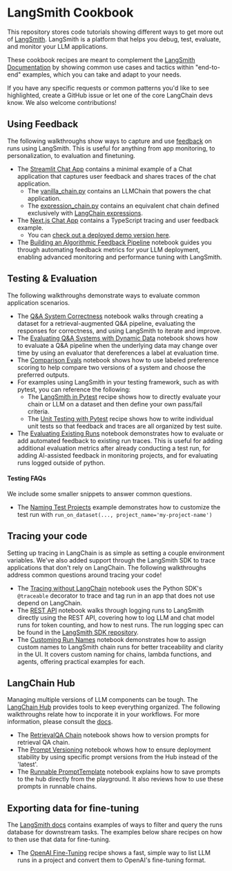 # LangSmith Cookbook

This repository stores code tutorials showing different ways to get more out of [LangSmith](https://smith.langchain.com/). LangSmith is a platform that helps you debug, test, evaluate, and monitor your LLM applications.

These cookbook recipes are meant to complement the [LangSmith Documentation](https://docs.smith.langchain.com/) by showing common use cases and tactics within "end-to-end" examples, which you can take and adapt to your needs.

If you have any specific requests or common patterns you'd like to see highlighted, create a GitHub issue or let one of the core LangChain devs know. We also welcome contributions!

## Using Feedback

The following walkthroughs show ways to capture and use [feedback](https://docs.smith.langchain.com/evaluation/capturing-feedback) on runs using LangSmith. This is useful for anything from app monitoring, to personalization, to evaluation and finetuning.

- The [Streamlit Chat App](./feedback-examples/streamlit/README.md) contains a minimal example of a Chat application that captures user feedback and shares traces of the chat application.
    - The [vanilla_chain.py](./feedback-examples/streamlit/vanilla_chain.py) contains an LLMChain that powers the chat application.
    - The [expression_chain.py](./feedback-examples/streamlit/expression_chain.py) contains an equivalent chat chain defined exclusively with [LangChain expressions](https://python.langchain.com/docs/guides/expression_language/). 
- The [Next.js Chat App](./feedback-examples/nextjs/README.md) contains a TypeScript tracing and user feedback example.
    - You can [check out a deployed demo version here](https://langsmith-cookbook.vercel.app/).
- The [Building an Algorithmic Feedback Pipeline](./feedback-examples/algorithmic-feedback/algorithmic_feedback.ipynb) notebook guides you through automating feedback metrics for your LLM deployment, enabling advanced monitoring and performance tuning with LangSmith.

## Testing & Evaluation

The following walkthroughs demonstrate ways to evaluate common application scenarios.
- The [Q&A System Correctness](./testing-examples/qa-correctness/qa-correctness.ipynb) notebook walks through creating a dataset for a retrieval-augmented Q&A pipeline, evaluating the responses for correctness, and using LangSmith to iterate and improve.
- The [Evaluating Q&A Systems with Dynamic Data](./testing-examples/dynamic-data/testing_dynamic_data.ipynb) notebook shows how to evaluate a Q&A pipeline when the underlying data may change over time by using an evaluator that dereferences a label at evaluation time.
- The [Comparison Evals](./testing-examples/comparing-runs/comparing-qa.ipynb) notebook shows how to use labeled preference scoring to help compare two versions of a system and choose the preferred outputs.
- For examples using LangSmith in your testing framework, such as with pytest, you can reference the following:
    - The [LangSmith in Pytest](./testing-examples/pytest/) recipe shows how to directly evaluate your chain or LLM on a dataset and then define your own pass/fail criteria.
    - The [Unit Testing with Pytest](./testing-examples/pytest-ut/) recipe shows how to write individual unit tests so that feedback and traces are all organized by test suite.
- The [Evaluating Existing Runs](./testing-examples/evaluate-existing-test-project/evaluate_runs.ipynb) notebook demonstrates how to evaluate or add automated feedback to existing run traces. This is useful for adding additional evaluation metrics after already conducting a test run, for adding AI-assisted feedback in monitoring projects, and for evaluating runs logged outside of python.

#### Testing FAQs

We include some smaller snippets to answer common questions.
- The [Naming Test Projects](./testing-examples/naming-runs/naming-test-runs.md) example demonstrates how to customize the test run with `run_on_dataset(..., project_name='my-project-name')`

## Tracing your code

Setting up tracing in LangChain is as simple as setting a couple environment variables. We've also added support through the LangSmith SDK to trace applications that don't rely on LangChain. The following walkthroughs address common questions around tracing your code!
- The [Tracing without LangChain](./tracing-examples/traceable/tracing_without_langchain.ipynb) notebook uses the Python SDK's `@traceable` decorator to trace and tag run in an app that does not use depend on LangChain.
- The [REST API](./tracing-examples/rest/rest.ipynb) notebook walks through logging runs to LangSmith directly using the REST API, covering how to log LLM and chat model runs for token counting, and how to nest runs. The run logging spec can be found in the [LangSmith SDK repository](https://github.com/langchain-ai/langsmith-sdk/blob/main/openapi/openapi.yaml).
- The [Customing Run Names](./tracing-examples/runnable-naming/run-naming.ipynb) notebook demonstrates how to assign custom names to LangSmith chain runs for better traceability and clarity in the UI. It covers custom naming for chains, lambda functions, and agents, offering practical examples for each.


## LangChain Hub

Managing multiple versions of LLM components can be tough. The [LangChain Hub](https://smith.langchain.com/hub) provides tools to keep everything organized. The following walkthroughs relate how to incporate it in your workflows. For more information, please consult the [docs](https://docs.smith.langchain.com/category/hub).

- The [RetrievalQA Chain](./hub-examples/retrieval-qa-chain/retrieval-qa.ipynb) notebook shows how to version prompts for retrieval QA chain.
- The [Prompt Versioning](./hub-examples/retrieval-qa-chain-versioned/prompt-versioning.ipynb) notebook whows how to ensure deployment stability by using specific prompt versions from the Hub instead of the 'latest'.
- The [Runnable PromptTemplate](./hub-examples/runnable-prompt/edit-in-playground.ipynb) notebook explains how to save prompts to the hub directly from the playground. It also reviews how to use these prompts in runnable chains.

## Exporting data for fine-tuning

The [LangSmith docs](https://docs.smith.langchain.com/tracing/use-cases/export-runs/local) contains examples of ways to filter and query the runs database for downstream tasks. The examples below share recipes on how to then use that data for fine-tuning.
- The [OpenAI Fine-Tuning](./fine-tuning-examples/export-to-openai/fine-tuning-on-chat-runs.ipynb) recipe shows a fast, simple way to list LLM runs in a project and convert them to OpenAI's fine-tuning format.